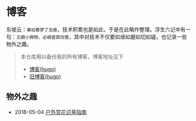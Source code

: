 # 博客

东坡云：`事如春梦了无痕`，技术积累也是如此，于是在此略作整理。浮生六记中有一句：`见藐小微物，必细查其纹理`，其中对技术不仅要如琢如磨如切如磋，也记录一些物外之趣。

> 本仓库用以备份我的所有博客，博客地址见下
>
> + [博客(hugo)](https://shanyue.netlify.com)
> + [旧博客(hugo)](https://shanyue.tech)

## 物外之趣

+ 2018-05-04  [户外赏花识草指南](https://shfshanyue.github.io/plant/#/)

